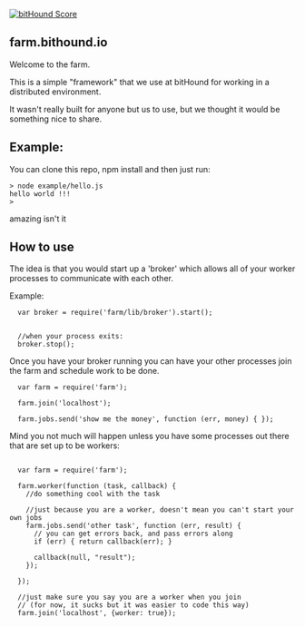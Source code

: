 [![bitHound Score](https://www.bithound.io/bithound/farm.bithound.io/badges/score.svg)](https://www.bithound.io/bithound/farm.bithound.io)

farm.bithound.io
----------------

Welcome to the farm.

This is a simple "framework" that we use at bitHound for working in a distributed environment.

It wasn't really built for anyone but us to use, but we thought it would be something nice to
share.

Example:
-------

You can clone this repo, npm install and then just run:

```
> node example/hello.js
hello world !!!
>
```
amazing isn't it

How to use
----------

The idea is that you would start up a 'broker' which allows all of your worker processes
to communicate with each other.

Example:

```
  var broker = require('farm/lib/broker').start();


  //when your process exits:
  broker.stop();
```

Once you have your broker running you can have your other processes join the farm and
schedule work to be done.

```
  var farm = require('farm');

  farm.join('localhost');

  farm.jobs.send('show me the money', function (err, money) { });
```

Mind you not much will happen unless you have some processes out there that are set up to be workers:

```

  var farm = require('farm');

  farm.worker(function (task, callback) {
    //do something cool with the task

    //just because you are a worker, doesn't mean you can't start your own jobs
    farm.jobs.send('other task', function (err, result) {
      // you can get errors back, and pass errors along
      if (err) { return callback(err); }

      callback(null, "result");
    });
  
  });
  
  //just make sure you say you are a worker when you join
  // (for now, it sucks but it was easier to code this way)
  farm.join('localhost', {worker: true});

```
